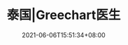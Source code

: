 ---
title: "泰国|Greechart医生"
description: ""
date: 2021-06-06T15:51:34+08:00
draft: false
weight: 0
enableToc: true
tocLevels: ["h2", "h3", "h4"]
---